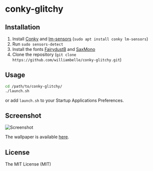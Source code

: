 conky-glitchy
=============

Installation
------------

1. Install [Conky] and [lm-sensors] (`sudo apt install conky lm-sensors`)
2. Run `sudo sensors-detect`
3. Install the fonts [FairydustB] and [SaxMono]
4. Clone the repository (`git clone https://github.com/williambelle/conky-glitchy.git`)

Usage
-----

```bash
cd /path/to/conky-glitchy/
./launch.sh
```

or add `launch.sh` to your Startup Applications Preferences.

Screenshot
----------

![Screenshot](https://raw.github.com/williambelle/conky-glitchy/master/screenshot.png)

The wallpaper is available [here].

License
-------

The MIT License (MIT)

[Conky]: https://github.com/brndnmtthws/conky
[lm-sensors]: https://github.com/lm-sensors/lm-sensors
[FairydustB]: https://www.dafont.com/fairydustb.font
[SaxMono]: https://www.dafont.com/saxmono.font
[here]: https://images.wallpapersden.com/image/download/ubuntu-glitch_66789_3840x2160.jpg
